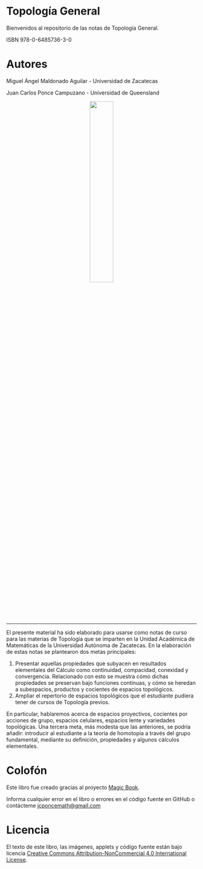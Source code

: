 # Topología General
Bienvenidos al repositorio de las notas de Topología General. 

ISBN 978-0-6485736-3-0

# Autores
Miguel Ángel Maldonado Aguilar - Universidad de Zacatecas

Juan Carlos Ponce Campuzano - Universidad de Queensland

<p align="center">
  <img src="https://1.bp.blogspot.com/-eItfS2U8eJk/YTA_Z2Lq9CI/AAAAAAAAa9o/4a4T2EtGHRkl7tYnrQNDNXUQVlrTP7HkQCLcBGAsYHQ/s601/turus-rings.gif" width="35%" />
</p>

---

El presente material ha sido elaborado para usarse como notas de curso 
para las materias de Topología que se imparten en la Unidad Académica 
de Matemáticas de la Universidad Autónoma de Zacatecas. 
En la elaboración de estas notas se plantearon dos metas principales:

1. Presentar aquellas propiedades que subyacen en resultados elementales del Cálculo 
como continuidad, compacidad, conexidad y convergencia. Relacionado con esto se muestra 
cómo dichas propiedades se preservan bajo funciones continuas, y cómo se heredan a 
subespacios, productos y cocientes de espacios topológicos.
2. Ampliar el repertorio de espacios topológicos que el estudiante pudiera tener de 
cursos de Topología previos.

En particular, hablaremos acerca de espacios proyectivos, cocientes por 
acciones de grupo, espacios celulares, espacios lente y variedades topológicas.
Una tercera meta, más modesta que las anteriores, se podría añadir: 
introducir al estudiante a la teoría de homotopía a través del grupo 
fundamental, mediante su definición, propiedades y algunos cálculos elementales.

# Colofón
Este libro fue creado gracias al proyecto [Magic Book](https://github.com/magicbookproject/magicbook).

Informa cualquier error en el libro o errores en el código fuente en GitHub o contácteme jcponcemath@gmail.com

# Licencia
El texto de este libro, las imágenes, applets y código fuente están bajo 
licencia [Creative Commons Attribution-NonCommercial 4.0 International License](http://creativecommons.org/licenses/by-nc/4.0/).
